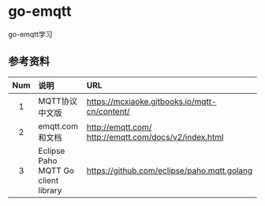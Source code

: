# go-emqtt
go-emqtt学习

## 参考资料

| Num       |      说明         | URL       |       
|   :----:  |:----             | :----      |
|1          |MQTT协议中文版      |https://mcxiaoke.gitbooks.io/mqtt-cn/content/ |
|2          |emqtt.com和文档     |http://emqtt.com/   http://emqtt.com/docs/v2/index.html|
|3          |Eclipse Paho MQTT Go client library|https://github.com/eclipse/paho.mqtt.golang